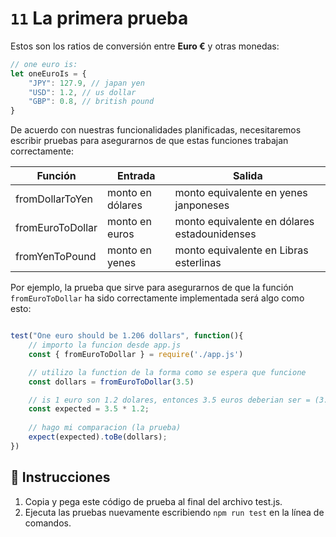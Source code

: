 # `11` La primera prueba

Estos son los ratios de conversión entre **Euro €** y otras monedas:

```js
// one euro is:
let oneEuroIs = {
    "JPY": 127.9, // japan yen
    "USD": 1.2, // us dollar
    "GBP": 0.8, // british pound
}
```

De acuerdo con nuestras funcionalidades planificadas, necesitaremos escribir pruebas para asegurarnos de que estas funciones trabajan correctamente:

| Función           | Entrada             | Salida                                      |
| ----------------- | ------------------ | -------------------------------------------- |
| fromDollarToYen   | monto en dólares   | monto equivalente en yenes janponeses        |
| fromEuroToDollar  | monto en euros     | monto equivalente en dólares estadounidenses |
| fromYenToPound    | monto en yenes     | monto equivalente en Libras esterlinas       |

Por ejemplo, la prueba que sirve para asegurarnos de que la función `fromEuroToDollar` ha sido correctamente implementada será algo como esto:

```js

test("One euro should be 1.206 dollars", function(){
    // importo la funcion desde app.js
    const { fromEuroToDollar } = require('./app.js')

    // utilizo la function de la forma como se espera que funcione
    const dollars = fromEuroToDollar(3.5)

    // is 1 euro son 1.2 dolares, entonces 3.5 euros deberian ser = (3.5 * 1.2)
    const expected = 3.5 * 1.2; 
    
    // hago mi comparacion (la prueba)
    expect(expected).toBe(dollars);
})
```

## 📝 Instrucciones

1. Copia y pega este código de prueba al final del archivo test.js.
2. Ejecuta las pruebas nuevamente escribiendo `npm run test` en la línea de comandos.